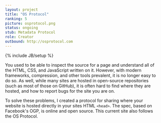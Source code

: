 ```yaml
---
layout: project
title: "OS Protocol"
ranking: 5
picture: osprotocol.png
status: ongoing
stub: Metadata Protocol
role: Creator
outbound: http://osprotocol.com
---
```

{% include JB/setup %}

You used to be able to inspect the source for a page and understand all of the HTML, CSS, and JavaScript written on it. However, with modern frameworks, compression, and other tools prevalent, it is no longer easy to do so. As well, while many sites are hosted in open-source repositories (such as most of those on GitHub), it is often hard to find where they are hosted, and how to report bugs for the site you are on.

To solve these problems, I created a protocol for sharing where your website is hosted directly in your sites HTML `<head>`. The spec, based on Facebook's OGP, is online and open source. This current site also follows the OS Protocol.
